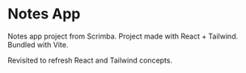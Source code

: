 # Notes App

Notes app project from Scrimba. Project made with React + Tailwind. Bundled with Vite.

Revisited to refresh React and Tailwind concepts.